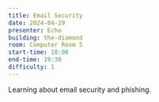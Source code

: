 ```yaml
---
title: Email Security
date: 2024-04-29
presenter: Echo
building: the-diamond
room: Computer Room 5
start-time: 18:00
end-time: 19:30
difficulty: 1
---
```

Learning about email security and phishing.
